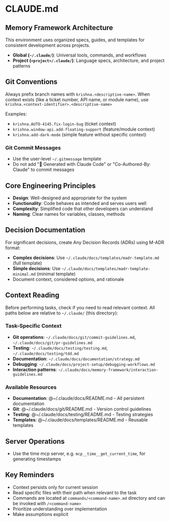 # CLAUDE.md

## Memory Framework Architecture

This environment uses organized specs, guides, and templates for consistent development across projects.

- **Global (`~/.claude/`)**: Universal tools, commands, and workflows
- **Project (`<project>/.claude/`)**: Language specs, architecture, and project patterns

## Git Conventions

Always prefix branch names with `krishna.<descriptive-name>`. When context exists (like a ticket number, API name, or module name), use `krishna.<context-identifier>.<descriptive-name>`

Examples:

- `krishna.AUTO-4145.fix-login-bug` (ticket context)
- `krishna.window-api.add-floating-support` (feature/module context)
- `krishna.add-dark-mode` (simple feature without specific context)

### Git Commit Messages

- Use the user-level `~/.gitmessage` template
- Do not add "🤖 Generated with Claude Code" or "Co-Authored-By: Claude" to commit messages

## Core Engineering Principles

- **Design**: Well-designed and appropriate for the system
- **Functionality**: Code behaves as intended and serves users well
- **Complexity**: Simplified code that other developers can understand
- **Naming**: Clear names for variables, classes, methods

## Decision Documentation

For significant decisions, create Any Decision Records (ADRs) using M-ADR format:

- **Complex decisions**: Use `~/.claude/docs/templates/madr-template.md` (full template)
- **Simple decisions**: Use `~/.claude/docs/templates/madr-template-minimal.md` (minimal template)
- Document context, considered options, and rationale

## Context Reading

Before performing tasks, check if you need to read relevant context.
All paths below are relative to `~/.claude/` (this directory):

### Task-Specific Context

- **Git operations**: `~/.claude/docs/git/commit-guidelines.md`, `~/.claude/docs/git/pr-guidelines.md`
- **Testing**: `~/.claude/docs/testing/testing.md`, `~/.claude/docs/testing/tdd.md`
- **Documentation**: `~/.claude/docs/documentation/strategy.md`
- **Debugging**: `~/.claude/docs/project-setup/debugging-workflows.md`
- **Interaction patterns**: `~/.claude/docs/memory-framework/interaction-guidelines.md`

### Available Resources

- **Documentation**: @~/.claude/docs/README.md - All persistent documentation
- **Git**: @~/.claude/docs/git/README.md - Version control guidelines
- **Testing**: @~/.claude/docs/testing/README.md - Testing strategies
- **Templates**: @~/.claude/docs/templates/README.md - Reusable templates

## Server Operations

- Use the time mcp server, e.g. `mcp__time__get_current_time`, for generating timestamps

## Key Reminders

- Context persists only for current session
- Read specific files with their path when relevant to the task
- Commands are located at `commands/<command-name>.md` directory and can be invoked with `/<command-name>`
- Prioritize understanding over implementation
- Make assumptions explicit
